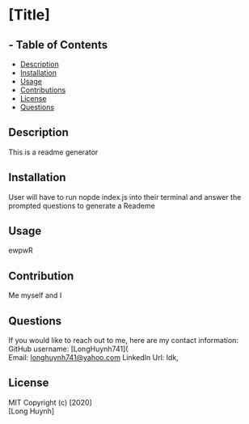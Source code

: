 # [Title] 
## - Table of Contents
- [Description](#description)
- [Installation](#installation)
- [Usage](#usage)
- [Contributions](#contributions)
- [License](#license) 
- [Questions](#questions)
    
## Description
This is a readme generator

## Installation
User will have to run nopde index.js into their terminal and answer the prompted questions to generate a Reademe 

## Usage
ewpwR


## Contribution
Me myself and I

## Questions
If you would like to reach out to me, here are my contact information: <br>
GitHub username: [LongHuynh741](<br>
Email: longhuynh741@yahoo.com</n>
LinkedIn Url: Idk</n>,


## License
MIT
Copyright (c) [2020] <br>
[Long Huynh]

